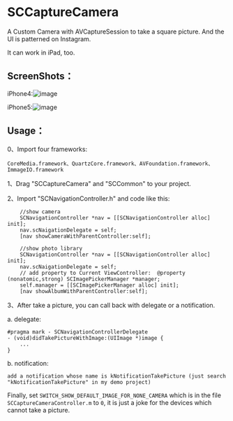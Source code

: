 SCCaptureCamera
===============

A Custom Camera with AVCaptureSession to take a square picture. And the UI is patterned on Instagram.

It can work in iPad, too.

ScreenShots：
----------

iPhone4:![image](https://github.com/xhzengAIB/SCCaptureCamera/raw/master/Screenshots/screenShot_iPhone4.png)          

iPhone5:![image](https://github.com/xhzengAIB/SCCaptureCamera/raw/master/Screenshots/screenShot_iPhone5.png)


Usage：
----------
0、Import four frameworks: 
```
CoreMedia.framework、QuartzCore.framework、AVFoundation.framework、ImmageIO.framework
```

1、Drag "SCCaptureCamera" and "SCCommon" to your project.

2、Import "SCNavigationController.h" and code like this:
```
    //show camera
    SCNavigationController *nav = [[SCNavigationController alloc] init];
    nav.scNaigationDelegate = self;
    [nav showCameraWithParentController:self];
    
    //show photo library
    SCNavigationController *nav = [[SCNavigationController alloc] init];
    nav.scNaigationDelegate = self;
    // add property to Current ViewController:  @property (nonatomic,strong) SCImagePickerManager *manager;
    self.manager = [[SCImagePickerManager alloc] init];
    [nav showAlbumWithParentController:self];
```    
3、After take a picture, you can call back with delegate or a notification.

a. delegate:
```
#pragma mark - SCNavigationControllerDelegate
- (void)didTakePictureWithImage:(UIImage *)image {
    ...
}
```
b. notification:
```
add a notification whose name is kNotificationTakePicture (just search "kNotificationTakePicture" in my demo project)
```



Finally, set ```SWITCH_SHOW_DEFAULT_IMAGE_FOR_NONE_CAMERA``` which is in the file ```SCCaptureCameraController.m``` to ```0```, it is just a joke for the devices which cannot take a picture.





